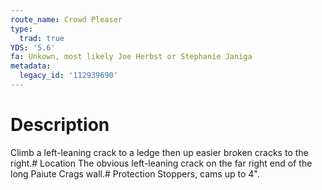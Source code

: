 ```yaml
---
route_name: Crowd Pleaser
type:
  trad: true
YDS: '5.6'
fa: Unkown, most likely Joe Herbst or Stephanie Janiga
metadata:
  legacy_id: '112939690'
---
```

# Description
Climb a left-leaning crack to a ledge then up easier broken cracks to the right.# Location
The obvious left-leaning crack on the far right end of the long Paiute Crags wall.# Protection
Stoppers, cams up to 4".